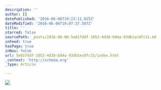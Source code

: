 ```yaml
---
description: ''
author: []
datePublished: '2016-06-06T19:23:11.825Z'
dateModified: '2016-06-06T19:07:37.587Z'
title: ''
starred: false
sourcePath: _posts/2016-06-06-5e81fddf-1052-4d38-b94a-93db1ec0fc31.md
inFeed: true
hasPage: true
inNav: false
url: 5e81fddf-1052-4d38-b94a-93db1ec0fc31/index.html
_context: 'http://schema.org'
_type: Article

---
```

![](https://the-grid-user-content.s3-us-west-2.amazonaws.com/12d025e3-e4b2-43ba-8b4e-81fb6bd8a973.jpg)